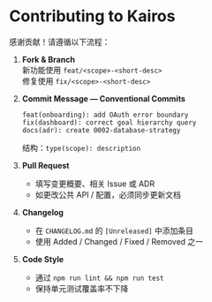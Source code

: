 # Contributing to Kairos

感谢贡献！请遵循以下流程：

1. **Fork & Branch**  
   新功能使用 `feat/<scope>-<short-desc>`  
   修复使用 `fix/<scope>-<short-desc>`

2. **Commit Message — Conventional Commits**
   ```
   feat(onboarding): add OAuth error boundary
   fix(dashboard): correct goal hierarchy query
   docs(adr): create 0002-database-strategy
   ```
   结构：`type(scope): description`

3. **Pull Request**  
   - 填写变更概要、相关 Issue 或 ADR  
   - 如更改公共 API / 配置，必须同步更新文档

4. **Changelog**  
   - 在 `CHANGELOG.md` 的 `[Unreleased]` 中添加条目  
   - 使用 Added / Changed / Fixed / Removed 之一

5. **Code Style**  
   - 通过 `npm run lint && npm run test`  
   - 保持单元测试覆盖率不下降 